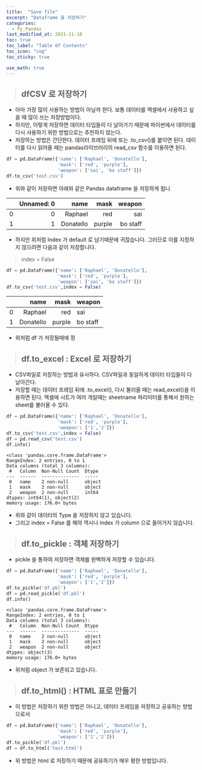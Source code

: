 ```yaml
---
title:  "Save file"
excerpt: "Dataframe 을 저장하기"
categories:
  - Py_Pandas
last_modified_at: 2021-11-10
toc: true
toc_label: "Table Of Contents"
toc_icon: "cog"
toc_sticky: true

use_math: true
---
```


> ## dfCSV 로 저장하기

- 아마 가장 많이 사용하는 방법이 아닐까 한다. 보통 데이터를 엑셀에서 사용하고 싶을 때 많이 쓰는 저장방법이다. 
- 하지만, 이렇게 저장하면 데이터 타입들이 다 날아가기 때문에 파이썬에서 데이터를 다시 사용하기 위한 방법으로는 추천하지 않는다.
- 저장하는 방법은 간단한다. 데이터 프레임 뒤에 또는 .to_csv()를 붙이면 된다. 데이터를 다시 읽어올 때는 pandas라이브러리의 read_csv 함수를 이용하면 된다.

```python
df = pd.DataFrame({'name': ['Raphael', 'Donatello'],
                   'mask': ['red', 'purple'],
                   'weapon': ['sai', 'bo staff']})
df.to_csv('test.csv')
```

- 위와 같이 저장하면 아래와 같은 Pandas dataframe 을 저장하게 됩니

|      | Unnamed: 0 |      name |   mask |   weapon |
| ---: | ---------: | --------: | -----: | -------: |
|    0 |          0 |   Raphael |    red |      sai |
|    1 |          1 | Donatello | purple | bo staff |

- 하지만 위처럼 Index 가 default 로 남기때문에 귀찮습니다. 그러므로 이를 지정하지 않으려면 다음과 같이 저장합니다.

> index = False

```python
df = pd.DataFrame({'name': ['Raphael', 'Donatello'],
                   'mask': ['red', 'purple'],
                   'weapon': ['sai', 'bo staff']})
df.to_csv('test.csv',index = False)
```

|      |      name |   mask | weapon   |
| ---: | --------: | -----: | -------- |
|    0 |   Raphael |    red | sai      |
|    1 | Donatello | purple | bo staff |

- 위처럼 df 가 저장될때에 정

> ## df.to_excel : Excel 로 저장하기

- CSV파일로 저장하는 방법과 유사하다.  CSV파일과 동일하게 데이터 타입들이 다 날아간다. 
- 저장할 때는 데이터 프레임 뒤에 .to_excel(), 다시 불러올 때는 read_excel()을 이용하면 된다. 엑셀에 시트가 여러 개일때는 sheetname 파리미터를 통해서 원하는 sheet를 불러올 수 있다.

```python
df = pd.DataFrame({'name': ['Raphael', 'Donatello'],
                   'mask': ['red', 'purple'],
                   'weapon': ['1','2']})
df.to_csv('test.csv',index = False)
df = pd.read_csv('test.csv')
df.info()
```

```
<class 'pandas.core.frame.DataFrame'>
RangeIndex: 2 entries, 0 to 1
Data columns (total 3 columns):
 #   Column  Non-Null Count  Dtype 
---  ------  --------------  ----- 
 0   name    2 non-null      object
 1   mask    2 non-null      object
 2   weapon  2 non-null      int64 
dtypes: int64(1), object(2)
memory usage: 176.0+ bytes
```

- 위와 같이 데이터의 Type 을 저장하지 않고 있습니다.
- 그리고 index = False 를 해야 역시나 index 가 column 으로 들어가지 않습니다.

> ## df.to_pickle : 객체 저장하기

- pickle 을 통하여 저장하면 객체를 완벽하게 저장할 수 있습니다.

```python
df = pd.DataFrame({'name': ['Raphael', 'Donatello'],
                   'mask': ['red', 'purple'],
                   'weapon': ['1','2']})
df.to_pickle('df.pkl')
df = pd.read_pickle('df.pkl')
df.info()
```

```
<class 'pandas.core.frame.DataFrame'>
RangeIndex: 2 entries, 0 to 1
Data columns (total 3 columns):
 #   Column  Non-Null Count  Dtype 
---  ------  --------------  ----- 
 0   name    2 non-null      object
 1   mask    2 non-null      object
 2   weapon  2 non-null      object
dtypes: object(3)
memory usage: 176.0+ bytes
```

- 위처럼 object 가 보존되고 있습니다.

> ## df.to_html() : HTML 표로 만들기

- 이 방법은 저장하기 위한 방법은 아니고, 데이터 프레임을 저장하고 공유하는 방법으로서 

```python
df = pd.DataFrame({'name': ['Raphael', 'Donatello'],
                   'mask': ['red', 'purple'],
                   'weapon': ['1','2']})
df.to_pickle('df.pkl')
df = df.to_html('test.html')
```

- 위 방법은 html 로 저장하기 때문에 공유하기가 매우 평한 방법입니다. 

